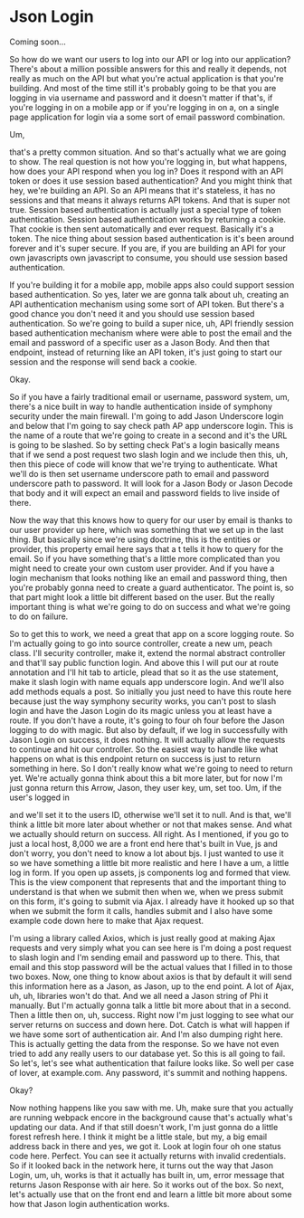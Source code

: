 # Json Login

Coming soon...

So how do we want our users to log into our API or log into our application? There's about a million possible answers for this and really it depends, not really as much on the API but what you're actual application is that you're building. And most of the time still it's probably going to be that you are logging in via username and password and it doesn't matter if that's, if you're logging in on a mobile app or if you're logging in on a, on a single page application for login via a some sort of email password combination.

Um,

that's a pretty common situation. And so that's actually what we are going to show. The real question is not how you're logging in, but what happens, how does your API respond when you log in? Does it respond with an API token or does it use session based authentication? And you might think that hey, we're building an API. So an API means that it's stateless, it has no sessions and that means it always returns API tokens. And that is super not true. Session based authentication is actually just a special type of token authentication. Session based authentication works by returning a cookie. That cookie is then sent automatically and ever request. Basically it's a token. The nice thing about session based authentication is it's been around forever and it's super secure. If you are, if you are building an API for your own javascripts own javascript to consume, you should use session based authentication.

If you're building it for a mobile app, mobile apps also could support session based authentication. So yes, later we are gonna talk about uh, creating an API authentication mechanism using some sort of API token. But there's a good chance you don't need it and you should use session based authentication. So we're going to build a super nice, uh, API friendly session based authentication mechanism where were able to post the email and the email and password of a specific user as a Jason Body. And then that endpoint, instead of returning like an API token, it's just going to start our session and the response will send back a cookie.

Okay.

So if you have a fairly traditional email or username, password system, um, there's a nice built in way to handle authentication inside of symphony security under the main firewall. I'm going to add Jason Underscore login and below that I'm going to say check path AP app underscore login. This is the name of a route that we're going to create in a second and it's the URL is going to be slashed. So by setting check Pat's a login basically means that if we send a post request two slash login and we include then this, uh, then this piece of code will know that we're trying to authenticate. What we'll do is then set username underscore path to email and password underscore path to password. It will look for a Jason Body or Jason Decode that body and it will expect an email and password fields to live inside of there.

Now the way that this knows how to query for our user by email is thanks to our user provider up here, which was something that we set up in the last thing. But basically since we're using doctrine, this is the entities or provider, this property email here says that a t tells it how to query for the email. So if you have something that's a little more complicated than you might need to create your own custom user provider. And if you have a login mechanism that looks nothing like an email and password thing, then you're probably gonna need to create a guard authenticator. The point is, so that part might look a little bit different based on the user. But the really important thing is what we're going to do on success and what we're going to do on failure.

So to get this to work, we need a great that app on a score logging route. So I'm actually going to go into source controller, create a new um, peach class. I'll security controller, make it, extend the normal abstract controller and that'll say public function login. And above this I will put our at route annotation and I'll hit tab to article, plead that so it as the use statement, make it slash login with name equals app underscore login. And we'll also add methods equals a post. So initially you just need to have this route here because just the way symphony security works, you can't post to slash login and have the Jason Login do its magic unless you at least have a route. If you don't have a route, it's going to four oh four before the Jason logging to do with magic. But also by default, if we log in successfully with Jason Login on success, it does nothing. It will actually allow the requests to continue and hit our controller. So the easiest way to handle like what happens on what is this endpoint return on success is just to return something in here. So I don't really know what we're going to need to return yet. We're actually gonna think about this a bit more later, but for now I'm just gonna return this Arrow, Jason, they user key, um, set too. Um, if the user's logged in

and we'll set it to the users ID, otherwise we'll set it to null. And is that, we'll think a little bit more later about whether or not that makes sense. And what we actually should return on success. All right. As I mentioned, if you go to just a local host, 8,000 we are a front end here that's built in Vue, js and don't worry, you don't need to know a lot about bjs. I just wanted to use it so we have something a little bit more realistic and here I have a um, a little log in form. If you open up assets, js components log and formed that view. This is the view component that represents that and the important thing to understand is that when we submit then when we, when we press submit on this form, it's going to submit via Ajax. I already have it hooked up so that when we submit the form it calls, handles submit and I also have some example code down here to make that Ajax request.

I'm using a library called Axios, which is just really good at making Ajax requests and very simply what you can see here is I'm doing a post request to slash login and I'm sending email and password up to there. This, that email and this stop password will be the actual values that I filled in to those two boxes. Now, one thing to know about axios is that by default it will send this information here as a Jason, as Jason, up to the end point. A lot of Ajax, uh, uh, libraries won't do that. And we all need a Jason string of Phi it manually. But I'm actually gonna talk a little bit more about that in a second. Then a little then on, uh, success. Right now I'm just logging to see what our server returns on success and down here. Dot. Catch is what will happen if we have some sort of authentication air. And I'm also dumping right here. This is actually getting the data from the response. So we have not even tried to add any really users to our database yet. So this is all going to fail. So let's, let's see what authentication that failure looks like. So well per case of lover, at example.com. Any password, it's summit and nothing happens.

Okay?

Now nothing happens like you saw with me. Uh, make sure that you actually are running webpack encore in the background cause that's actually what's updating our data. And if that still doesn't work, I'm just gonna do a little forest refresh here. I think it might be a little stale, but my, a big email address back in there and yes, we got it. Look at login four oh one status code here. Perfect. You can see it actually returns with invalid credentials. So if it looked back in the network here, it turns out the way that Jason Login, um, uh, works is that it actually has built in, um, error message that returns Jason Response with air here. So it works out of the box. So next, let's actually use that on the front end and learn a little bit more about some how that Jason login authentication works.